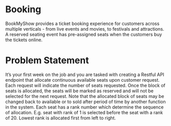 # Booking

BookMyShow provides a ticket booking experience for customers across
multiple verticals - from live events and movies, to festivals and
attractions.
A reserved seating event has pre-assigned seats when the customers buy
the tickets online.
# Problem Statement
It’s your first week on the job and you are tasked with creating a Restful API
endpoint that allocate continuous available seats upon customer request.
Each request will indicate the number of seats requested.
Once the block of seats is allocated, the seats will be marked as reserved and
will not be selected for the next request.
Note that the allocated block of seats may be changed back to available or to
sold after period of time by another function in the system.
Each seat has a rank number which determine the sequence of allocation. E.g.
seat with rank of 1 is selected before the seat with a rank of 20. Lowest rank
is allocated first from left to right.

